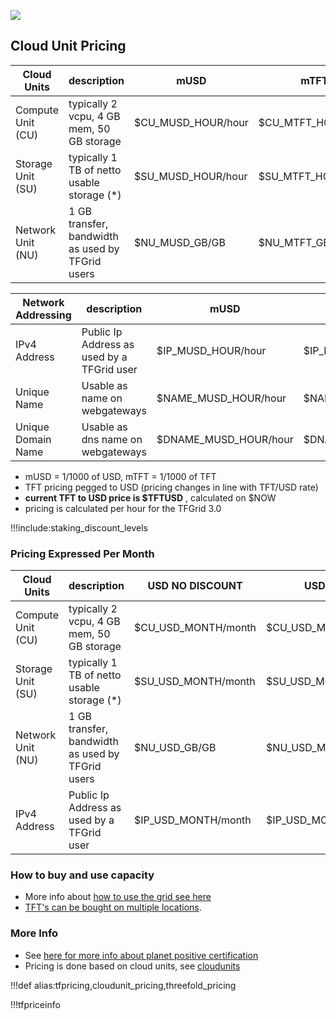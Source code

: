 
![](img/tfgrid_pricing.jpg)

## Cloud Unit Pricing

| Cloud Units       | description                                      | mUSD               | mTFT               |
| ----------------- | ------------------------------------------------ | ------------------ | ------------------ |
| Compute Unit (CU) | typically 2 vcpu, 4 GB mem, 50 GB storage        | $CU_MUSD_HOUR/hour | $CU_MTFT_HOUR/hour |
| Storage Unit (SU) | typically 1 TB of netto usable storage (*)       | $SU_MUSD_HOUR/hour | $SU_MTFT_HOUR/hour |
| Network Unit (NU) | 1 GB transfer, bandwidth as used by TFGrid users | $NU_MUSD_GB/GB      | $NU_MTFT_GB/GB     |


| Network Addressing | description                                | mUSD                  | mTFT                  |
| ------------------ | ------------------------------------------ | --------------------- | --------------------- |
| IPv4 Address       | Public Ip Address as used by a TFGrid user | $IP_MUSD_HOUR/hour    | $IP_MTFT_HOUR/hour    |
| Unique Name        | Usable as name on webgateways              | $NAME_MUSD_HOUR/hour  | $NAME_MTFT_HOUR/hour  |
| Unique Domain Name | Usable as dns name on webgateways          | $DNAME_MUSD_HOUR/hour | $DNAME_MTFT_HOUR/hour |

- mUSD = 1/1000 of USD, mTFT = 1/1000 of TFT
- TFT pricing pegged to USD (pricing changes in line with TFT/USD rate)
- **current TFT to USD price is $TFTUSD** , calculated on $NOW
- pricing is calculated per hour for the TFGrid 3.0
<!-- - pricing of capacity of certified farmers is 25% more (x 1.25) (future development) -->

!!!include:staking_discount_levels

### Pricing Expressed Per Month

| Cloud Units       | description                                      | USD NO DISCOUNT     | USD 60% DISCOUNT                 |
| ----------------- | ------------------------------------------------ | ------------------- | ---------------------------- |
| Compute Unit (CU) | typically 2 vcpu, 4 GB mem, 50 GB storage        | $CU_USD_MONTH/month | $CU_USD_MONTH_DISCOUNT/month |
| Storage Unit (SU) | typically 1 TB of netto usable storage (*)       | $SU_USD_MONTH/month | $SU_USD_MONTH_DISCOUNT/month |
| Network Unit (NU) | 1 GB transfer, bandwidth as used by TFGrid users | $NU_USD_GB/GB       | $NU_USD_MONTH_DISCOUNT/GB    |
| IPv4 Address      | Public Ip Address as used by a TFGrid user       | $IP_USD_MONTH/month | $IP_USD_MONTH_DISCOUNT/month |


### How to buy and use capacity

- More info about [how to use the grid see here](grid_use)
- [TFT's can be bought on multiple locations](how_to_buy).

### More Info

- See [here for more info about planet positive certification](certified_farming)
- Pricing is done based on cloud units, see [cloudunits](cloudunits)

!!!def alias:tfpricing,cloudunit_pricing,threefold_pricing

!!!tfpriceinfo
